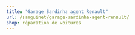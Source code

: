 ```yaml
---
title: "Garage Sardinha agent Renault"
url: /sanguinet/garage-sardinha-agent-renault/
shop: réparation de voitures
---
```


